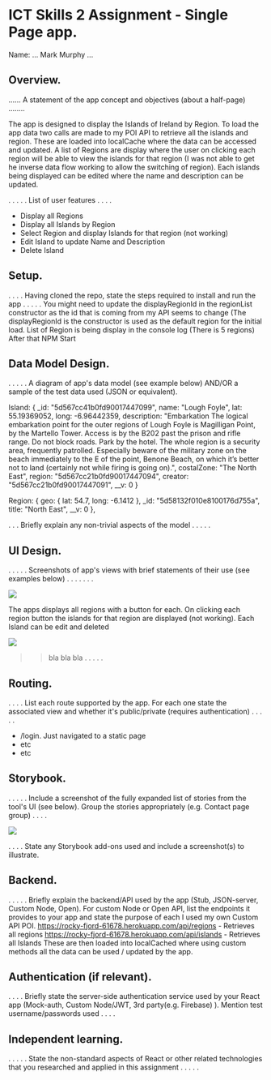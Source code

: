 # ICT Skills 2 Assignment - Single Page app.

Name: ... Mark Murphy ...

## Overview.

...... A statement of the app concept and objectives (about a half-page) ........

The app is designed to display the Islands of Ireland by Region.  To load the app data two calls are
made to my POI API to retrieve all the islands and region.  These are loaded into localCache where the data 
can be accessed and updated.  A list of Regions are display where the user on clicking each region will be able 
to view the islands for that region (I was not able to get he inverse data flow working to allow the switching of 
region).  Each islands being displayed can be edited where the name and description can be updated.  


. . . . . List of user features  . . . .

- Display all Regions
- Display all Islands by Region
- Select Region and display Islands for that region (not working)
- Edit Island to update Name and Description
- Delete Island

## Setup.

. . . . Having cloned the repo, state the steps required to install and run the app . . . . .
You might need to update the displayRegionId in the regionList constructor as the id that is coming from my API 
seems to change (The displayRegionId is the constructor is used as the default region for the initial load. List
of Region is being display in the console log (There is 5 regions)  After that NPM Start

## Data Model Design.

. . . . . A diagram of app's data model (see example below) AND/OR a sample of the test data used (JSON or equivalent).

Island:
{
_id: "5d567cc41b0fd90017447099",
name: "Lough Foyle",
lat: 55.19369052,
long: -6.96442359,
description: "Embarkation The logical embarkation point for the outer regions of Lough Foyle is Magilligan Point, by the Martello Tower. Access is by the B202 past the prison and rifle range. Do not block roads. Park by the hotel. The whole region is a security area, frequently patrolled. Especially beware of the military zone on the beach immediately to the E of the point, Benone Beach, on which it’s better not to land (certainly not while firing is going on).",
costalZone: "The North East",
region: "5d567cc21b0fd90017447094",
creator: "5d567cc21b0fd90017447091",
__v: 0
}

Region:
{
geo: {
lat: 54.7,
long: -6.1412
},
_id: "5d58132f010e8100176d755a",
title: "North East",
__v: 0
},


. . . Briefly explain any non-trivial aspects of the model . . . . .

## UI Design.

. . . . . Screenshots of app's views with brief statements of their use (see examples below) . . . . . . .

![][main]

The apps displays all regions with a button for each.  On clicking each region button the islands for that region are displayed 
(not working).  Each Island can be edit and deleted




![][detail]

>> bla bla bla . . . . . 

## Routing.

. . . . List each route supported by the app. For each one state the associated view and whether it's public/private (requires authentication) . . . . .

- /login.  Just navigated to a static page
- etc
- etc

## Storybook.

. . . . . Include a screenshot of the fully expanded list of stories from the tool's UI (see below). Group the stories appropriately (e.g. Contact page group) . . . .

![][stories]

. . . . State any Storybook add-ons used and include a screenshot(s) to illustrate.

## Backend.

. . . . . Briefly explain the backend/API used by the app (Stub, JSON-server, Custom Node, Open). For custom Node or Open API, list the endpoints it provides to your app and state the purpose of each
I used my own Custom API POI.
https://rocky-fjord-61678.herokuapp.com/api/regions - Retrieves all regions
https://rocky-fjord-61678.herokuapp.com/api/islands - Retrieves all Islands
These are then loaded into localCached where using custom methods all the data can be used / updated by the app.
## Authentication (if relevant).

. . . . Briefly state the server-side authentication service used by your React app (Mock-auth, Custom Node/JWT, 3rd party(e.g. Firebase) ). Mention test username/passwords used . . . .

## Independent learning.

. . . . . State the non-standard aspects of React or other related technologies that you researched and applied in this assignment . . . . .

[model]: ./model.png
[main]: ./main.PNG
[detail]: ./detail.png
[stories]: ./story.PNG
